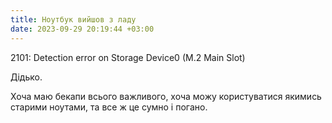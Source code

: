 ```yaml
---
title: Ноутбук вийшов з ладу
date: 2023-09-29 20:19:44 +03:00
---
```


2101: Detection error on Storage Device0 (M.2 Main Slot)

Дідько.

Хоча маю бекапи всього важливого, хоча можу користуватися якимись старими ноутами, та все ж це сумно і погано.
